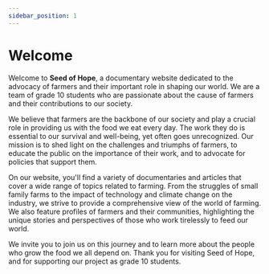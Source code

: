 ```yaml
---
sidebar_position: 1
---
```


# Welcome

Welcome to **Seed of Hope**, a documentary website dedicated to the advocacy of farmers and their important role in shaping our world. We are a team of grade 10 students who are passionate about the cause of farmers and their contributions to our society.

We believe that farmers are the backbone of our society and play a crucial role in providing us with the food we eat every day. The work they do is essential to our survival and well-being, yet often goes unrecognized. Our mission is to shed light on the challenges and triumphs of farmers, to educate the public on the importance of their work, and to advocate for policies that support them.

On our website, you'll find a variety of documentaries and articles that cover a wide range of topics related to farming. From the struggles of small family farms to the impact of technology and climate change on the industry, we strive to provide a comprehensive view of the world of farming. We also feature profiles of farmers and their communities, highlighting the unique stories and perspectives of those who work tirelessly to feed our world.

We invite you to join us on this journey and to learn more about the people who grow the food we all depend on. Thank you for visiting Seed of Hope, and for supporting our project as grade 10 students.